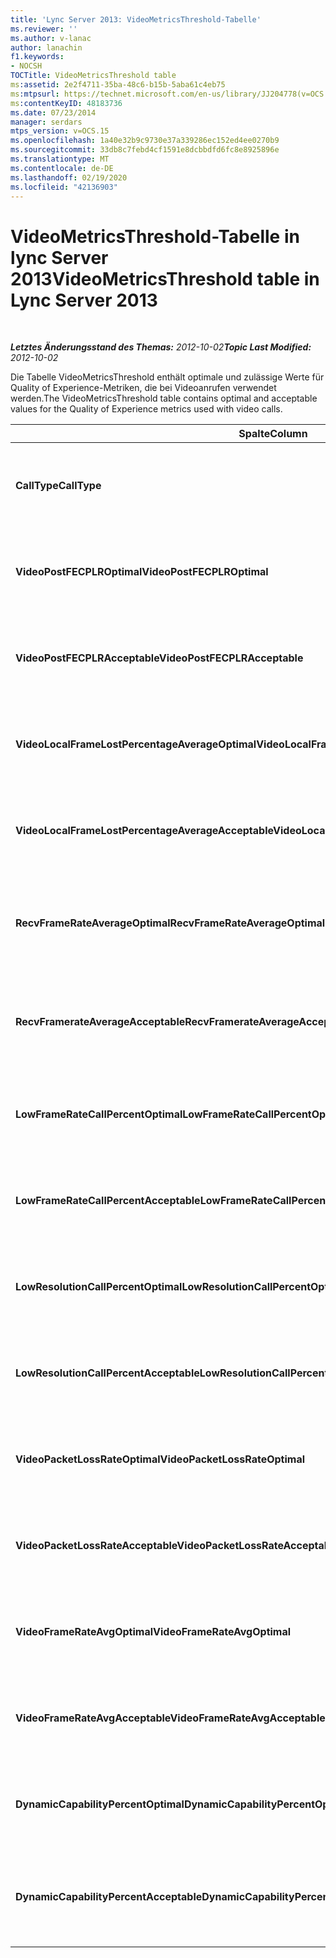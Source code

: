```yaml
---
title: 'Lync Server 2013: VideoMetricsThreshold-Tabelle'
ms.reviewer: ''
ms.author: v-lanac
author: lanachin
f1.keywords:
- NOCSH
TOCTitle: VideoMetricsThreshold table
ms:assetid: 2e2f4711-35ba-48c6-b15b-5aba61c4eb75
ms:mtpsurl: https://technet.microsoft.com/en-us/library/JJ204778(v=OCS.15)
ms:contentKeyID: 48183736
ms.date: 07/23/2014
manager: serdars
mtps_version: v=OCS.15
ms.openlocfilehash: 1a40e32b9c9730e37a339286ec152ed4ee0270b9
ms.sourcegitcommit: 33db8c7febd4cf1591e8dcbbdfd6fc8e8925896e
ms.translationtype: MT
ms.contentlocale: de-DE
ms.lasthandoff: 02/19/2020
ms.locfileid: "42136903"
---
```

<div data-xmlns="http://www.w3.org/1999/xhtml">

<div class="topic" data-xmlns="http://www.w3.org/1999/xhtml" data-msxsl="urn:schemas-microsoft-com:xslt" data-cs="http://msdn.microsoft.com/">

<div data-asp="https://msdn2.microsoft.com/asp">

# <a name="videometricsthreshold-table-in-lync-server-2013"></a><span data-ttu-id="abfda-102">VideoMetricsThreshold-Tabelle in lync Server 2013</span><span class="sxs-lookup"><span data-stu-id="abfda-102">VideoMetricsThreshold table in Lync Server 2013</span></span>

</div>

<div id="mainSection">

<div id="mainBody">

<span> </span>

<span data-ttu-id="abfda-103">_**Letztes Änderungsstand des Themas:** 2012-10-02_</span><span class="sxs-lookup"><span data-stu-id="abfda-103">_**Topic Last Modified:** 2012-10-02_</span></span>

<span data-ttu-id="abfda-104">Die Tabelle VideoMetricsThreshold enthält optimale und zulässige Werte für Quality of Experience-Metriken, die bei Videoanrufen verwendet werden.</span><span class="sxs-lookup"><span data-stu-id="abfda-104">The VideoMetricsThreshold table contains optimal and acceptable values for the Quality of Experience metrics used with video calls.</span></span>


<table>
<colgroup>
<col style="width: 25%" />
<col style="width: 25%" />
<col style="width: 25%" />
<col style="width: 25%" />
</colgroup>
<thead>
<tr class="header">
<th><span data-ttu-id="abfda-105"><strong>Spalte</strong></span><span class="sxs-lookup"><span data-stu-id="abfda-105"><strong>Column</strong></span></span></th>
<th><span data-ttu-id="abfda-106"><strong>Datentyp</strong></span><span class="sxs-lookup"><span data-stu-id="abfda-106"><strong>Data Type</strong></span></span></th>
<th><span data-ttu-id="abfda-107"><strong>Schlüssel/Index</strong></span><span class="sxs-lookup"><span data-stu-id="abfda-107"><strong>Key/Index</strong></span></span></th>
<th><span data-ttu-id="abfda-108"><strong>Details</strong></span><span class="sxs-lookup"><span data-stu-id="abfda-108"><strong>Details</strong></span></span></th>
</tr>
</thead>
<tbody>
<tr class="odd">
<td><p><span data-ttu-id="abfda-109"><strong>CallType</strong></span><span class="sxs-lookup"><span data-stu-id="abfda-109"><strong>CallType</strong></span></span></p></td>
<td><p><span data-ttu-id="abfda-110">int</span><span class="sxs-lookup"><span data-stu-id="abfda-110">int</span></span></p></td>
<td><p><span data-ttu-id="abfda-111">Primary</span><span class="sxs-lookup"><span data-stu-id="abfda-111">Primary</span></span></p></td>
<td><p><span data-ttu-id="abfda-112">Der Typ des getätigten Anrufs.</span><span class="sxs-lookup"><span data-stu-id="abfda-112">Type of call that was placed.</span></span></p></td>
</tr>
<tr class="even">
<td><p><span data-ttu-id="abfda-113"><strong>VideoPostFECPLROptimal</strong></span><span class="sxs-lookup"><span data-stu-id="abfda-113"><strong>VideoPostFECPLROptimal</strong></span></span></p></td>
<td><p><span data-ttu-id="abfda-114">Decimal (5, 2)</span><span class="sxs-lookup"><span data-stu-id="abfda-114">decimal(5,2)</span></span></p></td>
<td></td>
<td><p><span data-ttu-id="abfda-115">Der Standardwert lautet 0,05.</span><span class="sxs-lookup"><span data-stu-id="abfda-115">The default value is 0.05.</span></span></p></td>
</tr>
<tr class="odd">
<td><p><span data-ttu-id="abfda-116"><strong>VideoPostFECPLRAcceptable</strong></span><span class="sxs-lookup"><span data-stu-id="abfda-116"><strong>VideoPostFECPLRAcceptable</strong></span></span></p></td>
<td><p><span data-ttu-id="abfda-117">Decimal (5, 2)</span><span class="sxs-lookup"><span data-stu-id="abfda-117">decimal(5,2)</span></span></p></td>
<td></td>
<td><p><span data-ttu-id="abfda-118">Der Standardwert lautet 0,10.</span><span class="sxs-lookup"><span data-stu-id="abfda-118">The default value is 0.10.</span></span></p></td>
</tr>
<tr class="even">
<td><p><span data-ttu-id="abfda-119"><strong>VideoLocalFrameLostPercentageAverageOptimal</strong></span><span class="sxs-lookup"><span data-stu-id="abfda-119"><strong>VideoLocalFrameLostPercentageAverageOptimal</strong></span></span></p></td>
<td><p><span data-ttu-id="abfda-120">Decimal (5, 2)</span><span class="sxs-lookup"><span data-stu-id="abfda-120">decimal(5,2)</span></span></p></td>
<td></td>
<td><p><span data-ttu-id="abfda-121">Der Standardwert lautet 5,0.</span><span class="sxs-lookup"><span data-stu-id="abfda-121">The default value is 5.0.</span></span></p></td>
</tr>
<tr class="odd">
<td><p><span data-ttu-id="abfda-122"><strong>VideoLocalFrameLostPercentageAverageAcceptable</strong></span><span class="sxs-lookup"><span data-stu-id="abfda-122"><strong>VideoLocalFrameLostPercentageAverageAcceptable</strong></span></span></p></td>
<td><p><span data-ttu-id="abfda-123">Decimal (5, 2)</span><span class="sxs-lookup"><span data-stu-id="abfda-123">decimal(5,2)</span></span></p></td>
<td></td>
<td><p><span data-ttu-id="abfda-124">Der Standardwert lautet 10,0.</span><span class="sxs-lookup"><span data-stu-id="abfda-124">The default value is 10.0.</span></span></p></td>
</tr>
<tr class="even">
<td><p><span data-ttu-id="abfda-125"><strong>RecvFrameRateAverageOptimal</strong></span><span class="sxs-lookup"><span data-stu-id="abfda-125"><strong>RecvFrameRateAverageOptimal</strong></span></span></p></td>
<td><p><span data-ttu-id="abfda-126">Decimal (9, 4)</span><span class="sxs-lookup"><span data-stu-id="abfda-126">decimal(9,4)</span></span></p></td>
<td></td>
<td><p><span data-ttu-id="abfda-127">Der Standardwert lautet 12,0000.</span><span class="sxs-lookup"><span data-stu-id="abfda-127">The default value is 12.0000.</span></span></p></td>
</tr>
<tr class="odd">
<td><p><span data-ttu-id="abfda-128"><strong>RecvFramerateAverageAcceptable</strong></span><span class="sxs-lookup"><span data-stu-id="abfda-128"><strong>RecvFramerateAverageAcceptable</strong></span></span></p></td>
<td><p><span data-ttu-id="abfda-129">Decimal (9, 4)</span><span class="sxs-lookup"><span data-stu-id="abfda-129">decimal(9,4)</span></span></p></td>
<td></td>
<td><p><span data-ttu-id="abfda-130">Der Standardwert lautet 7,0000.</span><span class="sxs-lookup"><span data-stu-id="abfda-130">The default value is 7.0000.</span></span></p></td>
</tr>
<tr class="even">
<td><p><span data-ttu-id="abfda-131"><strong>LowFrameRateCallPercentOptimal</strong></span><span class="sxs-lookup"><span data-stu-id="abfda-131"><strong>LowFrameRateCallPercentOptimal</strong></span></span></p></td>
<td><p><span data-ttu-id="abfda-132">Decimal (5, 2)</span><span class="sxs-lookup"><span data-stu-id="abfda-132">decimal(5,2)</span></span></p></td>
<td></td>
<td><p><span data-ttu-id="abfda-133">Der Standardwert lautet 5,0.</span><span class="sxs-lookup"><span data-stu-id="abfda-133">The default value is 5.0.</span></span></p></td>
</tr>
<tr class="odd">
<td><p><span data-ttu-id="abfda-134"><strong>LowFrameRateCallPercentAcceptable</strong></span><span class="sxs-lookup"><span data-stu-id="abfda-134"><strong>LowFrameRateCallPercentAcceptable</strong></span></span></p></td>
<td><p><span data-ttu-id="abfda-135">Decimal (5, 2)</span><span class="sxs-lookup"><span data-stu-id="abfda-135">decimal(5,2)</span></span></p></td>
<td></td>
<td><p><span data-ttu-id="abfda-136">Der Standardwert lautet 10,0.</span><span class="sxs-lookup"><span data-stu-id="abfda-136">The default value is 10.0/</span></span></p></td>
</tr>
<tr class="even">
<td><p><span data-ttu-id="abfda-137"><strong>LowResolutionCallPercentOptimal</strong></span><span class="sxs-lookup"><span data-stu-id="abfda-137"><strong>LowResolutionCallPercentOptimal</strong></span></span></p></td>
<td><p><span data-ttu-id="abfda-138">Decimal (5, 2)</span><span class="sxs-lookup"><span data-stu-id="abfda-138">decimal(5,2)</span></span></p></td>
<td></td>
<td><p><span data-ttu-id="abfda-139">Der Standardwert lautet 5,0.</span><span class="sxs-lookup"><span data-stu-id="abfda-139">The default value is 5.0.</span></span></p></td>
</tr>
<tr class="odd">
<td><p><span data-ttu-id="abfda-140"><strong>LowResolutionCallPercentAcceptable</strong></span><span class="sxs-lookup"><span data-stu-id="abfda-140"><strong>LowResolutionCallPercentAcceptable</strong></span></span></p></td>
<td><p><span data-ttu-id="abfda-141">Decimal (5, 2)</span><span class="sxs-lookup"><span data-stu-id="abfda-141">decimal(5,2)</span></span></p></td>
<td></td>
<td><p><span data-ttu-id="abfda-142">Der Standardwert lautet 10,0.</span><span class="sxs-lookup"><span data-stu-id="abfda-142">The default value is 10.0.</span></span></p></td>
</tr>
<tr class="even">
<td><p><span data-ttu-id="abfda-143"><strong>VideoPacketLossRateOptimal</strong></span><span class="sxs-lookup"><span data-stu-id="abfda-143"><strong>VideoPacketLossRateOptimal</strong></span></span></p></td>
<td><p><span data-ttu-id="abfda-144">foat</span><span class="sxs-lookup"><span data-stu-id="abfda-144">foat</span></span></p></td>
<td></td>
<td><p><span data-ttu-id="abfda-145">Der Standardwert lautet 0,05.</span><span class="sxs-lookup"><span data-stu-id="abfda-145">The default value is 0.05.</span></span></p></td>
</tr>
<tr class="odd">
<td><p><span data-ttu-id="abfda-146"><strong>VideoPacketLossRateAcceptable</strong></span><span class="sxs-lookup"><span data-stu-id="abfda-146"><strong>VideoPacketLossRateAcceptable</strong></span></span></p></td>
<td><p><span data-ttu-id="abfda-147">Gleitkommazahl</span><span class="sxs-lookup"><span data-stu-id="abfda-147">float</span></span></p></td>
<td></td>
<td><p><span data-ttu-id="abfda-148">Der Standardwert lautet 0,10.</span><span class="sxs-lookup"><span data-stu-id="abfda-148">The default value is 0.10.</span></span></p></td>
</tr>
<tr class="even">
<td><p><span data-ttu-id="abfda-149"><strong>VideoFrameRateAvgOptimal</strong></span><span class="sxs-lookup"><span data-stu-id="abfda-149"><strong>VideoFrameRateAvgOptimal</strong></span></span></p></td>
<td><p><span data-ttu-id="abfda-150">Gleitkommazahl</span><span class="sxs-lookup"><span data-stu-id="abfda-150">float</span></span></p></td>
<td></td>
<td><p><span data-ttu-id="abfda-151">Der Standardwert lautet 12.</span><span class="sxs-lookup"><span data-stu-id="abfda-151">The default value is 12.</span></span></p></td>
</tr>
<tr class="odd">
<td><p><span data-ttu-id="abfda-152"><strong>VideoFrameRateAvgAcceptable</strong></span><span class="sxs-lookup"><span data-stu-id="abfda-152"><strong>VideoFrameRateAvgAcceptable</strong></span></span></p></td>
<td><p><span data-ttu-id="abfda-153">Gleitkommazahl</span><span class="sxs-lookup"><span data-stu-id="abfda-153">float</span></span></p></td>
<td></td>
<td><p><span data-ttu-id="abfda-154">Der Standardwert lautet 7.</span><span class="sxs-lookup"><span data-stu-id="abfda-154">The default value is 7.</span></span></p></td>
</tr>
<tr class="even">
<td><p><span data-ttu-id="abfda-155"><strong>DynamicCapabilityPercentOptimal</strong></span><span class="sxs-lookup"><span data-stu-id="abfda-155"><strong>DynamicCapabilityPercentOptimal</strong></span></span></p></td>
<td><p><span data-ttu-id="abfda-156">Decimal (5, 2)</span><span class="sxs-lookup"><span data-stu-id="abfda-156">decimal(5,2)</span></span></p></td>
<td></td>
<td><p><span data-ttu-id="abfda-157">Der Standardwert lautet 5,00.</span><span class="sxs-lookup"><span data-stu-id="abfda-157">The default value is 5.00.</span></span></p></td>
</tr>
<tr class="odd">
<td><p><span data-ttu-id="abfda-158"><strong>DynamicCapabilityPercentAcceptable</strong></span><span class="sxs-lookup"><span data-stu-id="abfda-158"><strong>DynamicCapabilityPercentAcceptable</strong></span></span></p></td>
<td><p><span data-ttu-id="abfda-159">Decimal (5, 2)</span><span class="sxs-lookup"><span data-stu-id="abfda-159">decimal(5,2)</span></span></p></td>
<td></td>
<td><p><span data-ttu-id="abfda-160">Der Standardwert lautet 10,00.</span><span class="sxs-lookup"><span data-stu-id="abfda-160">The default value is 10.00.</span></span></p></td>
</tr>
</tbody>
</table>


</div>

<span> </span>

</div>

</div>

</div>

